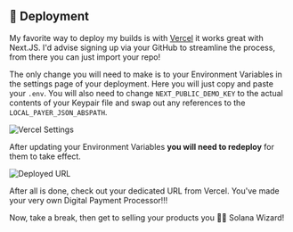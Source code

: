 ## 🚢 Deployment

My favorite way to deploy my builds is with [Vercel](https://vercel.com/) it works great with Next.JS. I'd advise signing up via your GitHub to streamline the process, from there you can just import your repo!

The only change you will need to make is to your Environment Variables in the settings page of your deployment. Here you will just copy and paste your `.env`. You will also need to change `NEXT_PUBLIC_DEMO_KEY` to the actual contents of your Keypair file and swap out any references to the `LOCAL_PAYER_JSON_ABSPATH`.

![Vercel Settings](https://hackmd.io/_uploads/ByegH--Ch.png)

After updating your Environment Variables **you will need to redeploy** for them to take effect.

![Deployed URL](https://hackmd.io/_uploads/BJo2_-UR2.png)

After all is done, check out your dedicated URL from Vercel. You've made your very own Digital Payment Processor!!! 

Now, take a break, then get to selling your products you 🧙‍♂️ Solana Wizard!